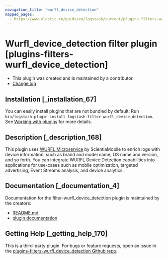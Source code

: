 ```yaml
---
navigation_title: "wurfl_device_detection"
mapped_pages:
  - https://www.elastic.co/guide/en/logstash/current/plugins-filters-wurfl_device_detection.html
---
```


# Wurfl_device_detection filter plugin [plugins-filters-wurfl_device_detection]


* This plugin was created and is maintained by a contributor.
* [Change log](https://github.com/WURFL/logstash-filter-wurfl_device_detection/blob/master/CHANGELOG.md)

## Installation [_installation_67]

You can easily install plugins that are not bundled by default. Run `bin/logstash-plugin install logstash-filter-wurfl_device_detection`. See [Working with plugins](logstash://reference/working-with-plugins.md) for more details.


## Description [_description_168]

This plugin uses [WURFL Microservice](https://www.scientiamobile.com/products/wurfl-microservice/) by ScientiaMobile to enrich logs with device information, such as brand and model name, OS name and version, and so forth. You can integrate WURFL Device Detection capabilities into applications for use-cases such as mobile optimization, targeted advertising, Event Streams analysis, and device analytics.


## Documentation [_documentation_4]

Documentation for the filter-wurfl_device_detection plugin is maintained by the creators:

* [README.md](https://github.com/WURFL/logstash-filter-wurfl_device_detection/blob/master/README.md)
* [plugin documentation](https://github.com/WURFL/logstash-filter-wurfl_device_detection/blob/master/docs/index.asciidoc)


## Getting Help [_getting_help_170]

This is a third-party plugin. For bugs or feature requests, open an issue in the [plugins-filters-wurfl_device_detection Github repo](https://github.com/WURFL/logstash-filter-wurfl_device_detection).



